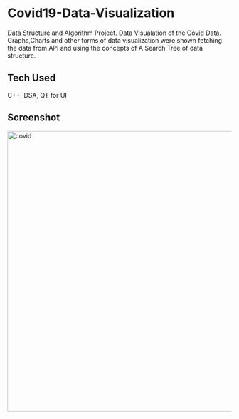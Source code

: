 # Covid19-Data-Visualization
Data Structure and Algorithm Project.
Data Visualation of the Covid Data.
Graphs,Charts and other forms of data visualization were shown fetching the data from API and using the concepts of A Search Tree of data structure.

## Tech Used
C++, DSA, QT for UI

## Screenshot
<img width="630" alt="covid" src="https://user-images.githubusercontent.com/74107418/201578082-3ed4d457-f7ed-46f5-8e28-fb3e310b222a.png">

